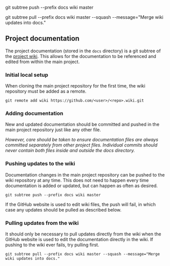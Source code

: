 
git subtree push --prefix docs wiki master

git subtree pull --prefix docs wiki master --squash --message="Merge wiki updates into docs."

## Project documentation

The project documentation (stored in the `docs` directory) is a git subtree of the [project wiki](https://github.com/<user>/<repo>/wiki). This allows for the documentation to be referenced and edited from within the main project.


### Initial local setup

When cloning the main project repository for the first time, the wiki repository must be added as a remote.

    git remote add wiki https://github.com/<user>/<repo>.wiki.git


### Adding documentation

New and updated documentation should be committed and pushed in the main project repository just like any other file.

_However, care should be taken to ensure documentation files are always committed separately from other project files. Individual commits should never contain both files inside and outside the docs directory._


### Pushing updates to the wiki

Documentation changes in the main project repository can be pushed to the wiki repository at any time. This does not need to happen every time documentation is added or updated, but can happen as often as desired.

    git subtree push --prefix docs wiki master

If the GitHub website is used to edit wiki files, the push will fail, in which case any updates should be pulled as described below.


### Pulling updates from the wiki

It should only be necessary to pull updates directly from the wiki when the GitHub website is used to edit the documentation directly in the wiki. If pushing to the wiki ever fails, try pulling first.

    git subtree pull --prefix docs wiki master --squash --message="Merge wiki updates into docs."